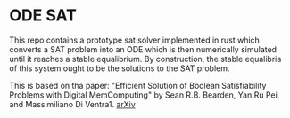 # ODE SAT

This repo contains a prototype sat solver implemented in rust which converts a SAT problem into an ODE which is then numerically simulated until it reaches a stable equalibrium. By construction, the stable equalibria of this system ought to be the solutions to the SAT problem.

This is based on tha paper:
"Efficient Solution of Boolean Satisfiability Problems with Digital MemComputing" by Sean R.B. Bearden, Yan Ru Pei, and Massimiliano Di Ventra1. [arXiv](https://arxiv.org/abs/2011.06551)
